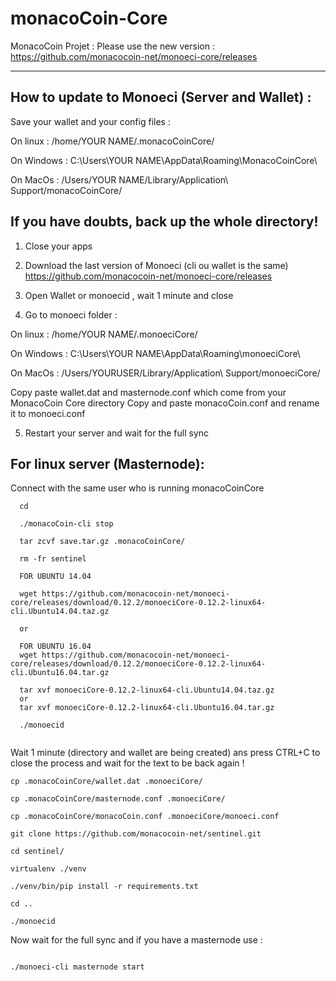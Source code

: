 # monacoCoin-Core

MonacoCoin Projet : Please use the new version : https://github.com/monacocoin-net/monoeci-core/releases

----------------------

How to update to Monoeci (Server and Wallet) : 
----------------------

Save your wallet and your config files : 

On linux : /home/YOUR NAME/.monacoCoinCore/

On Windows : C:\Users\YOUR NAME\AppData\Roaming\MonacoCoinCore\

On MacOs : /Users/YOUR NAME/Library/Application\ Support/monacoCoinCore/

If you have doubts, back up the whole directory!
----------------------

1. Close your apps

2. Download the last version of Monoeci (cli ou wallet is the same) https://github.com/monacocoin-net/monoeci-core/releases

3. Open Wallet or monoecid , wait 1 minute and close

4. Go to monoeci folder :

On linux : /home/YOUR NAME/.monoeciCore/

On Windows : C:\Users\YOUR NAME\AppData\Roaming\monoeciCore\

On MacOs : /Users/YOURUSER/Library/Application\ Support/monoeciCore/

Copy paste wallet.dat and masternode.conf which come from your MonacoCoin Core directory
Copy and paste monacoCoin.conf and rename it to monoeci.conf

5. Restart your server and wait for the full sync

For linux server (Masternode): 
----------------------

Connect with the same user who is running monacoCoinCore

```
  cd
  
  ./monacoCoin-cli stop
  
  tar zcvf save.tar.gz .monacoCoinCore/
  
  rm -fr sentinel
  
  FOR UBUNTU 14.04
  
  wget https://github.com/monacocoin-net/monoeci-core/releases/download/0.12.2/monoeciCore-0.12.2-linux64-cli.Ubuntu14.04.taz.gz
  
  or
  
  FOR UBUNTU 16.04
  wget https://github.com/monacocoin-net/monoeci-core/releases/download/0.12.2/monoeciCore-0.12.2-linux64-cli.Ubuntu16.04.tar.gz
  
  tar xvf monoeciCore-0.12.2-linux64-cli.Ubuntu14.04.taz.gz
  or
  tar xvf monoeciCore-0.12.2-linux64-cli.Ubuntu16.04.tar.gz
  
  ./monoecid
  
```
Wait 1 minute (directory and wallet are being created) ans press CTRL+C to close the process and wait for the text to be back again !

```
cp .monacoCoinCore/wallet.dat .monoeciCore/

cp .monacoCoinCore/masternode.conf .monoeciCore/

cp .monacoCoinCore/monacoCoin.conf .monoeciCore/monoeci.conf

git clone https://github.com/monacocoin-net/sentinel.git 

cd sentinel/

virtualenv ./venv

./venv/bin/pip install -r requirements.txt

cd ..

./monoecid

```

Now wait for the full sync and if you have a masternode use : 

```

./monoeci-cli masternode start

```





  



  







